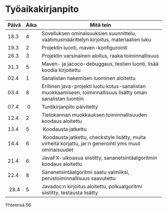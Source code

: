# Työaikakirjanpito

| Päivä | Aika | Mitä tein |
|-------|------|-----------|
| 18.3  | 4    | Sovelluksen ominaisuuksien suunnittelu, vaatimusmäärittelyn kirjoitus, materiaalien luku          |
| 19.3  | 2    | Projektin luonti, maven-konfigurointi          |
| 26.3  | 3    | Projektin varsinainen aloitus, raaka toiminnallisuus |
| 31.3  | 5    | Maven- ja jacoco-debuggaus, testien luonti, lisää koodia kirjoitettu          |
| 02.4  | 1    | Sanalistan hakemisen luominen aloitettu |
| 03.4  | 8    | Erillinen java-projekti luotu kotus-sanalistan muokkaamiseen, toiminnallisuus lisätty oman sanalistan luontiin|
| 07.4  | 0    | Tuntikirjanpito päivitetty |
| 12.4  | 2    | Tietokannan muokkauksen toiminnallisuuden koodaus aloitettu |
| 13.4  | 5    | Koodausta jatkettu |
| 14.4  | 6    | Koodausta jatkettu, checkstyle lisätty, muita virheitä korjattu, jar:n generointi yms muut ominaisuudet |
| 21.4  | 6    | JavaFX-ulkoasua siistitty, sananetsintäalgoritmin koodaus aloitettu |
| 22.4  | 8    | Sananetsintäalgoritmi saatu valmiiksi, perustoiminnallisuus saavutettu |
| 28.4  | 5    | Javadoc:n kirjoitus aloitettu, polkualgoritmi siistitty, testausta lisätty |

Yhteensä 56
